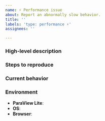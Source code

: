 ```yaml
---
name: ⚡️ Performance issue
about: Report an abnormally slow behavior.
title: ''
labels: 'type: performance ⚡️'
assignees: ''

---
```

<!--
👋 Hello, and thank you for starting this contribution!
❓ If you are trying to submit a question for general support, please reach out on our discourse forum instead: https://discourse.paraview.org/c/web-support/10
⚡️ If you do need to report some performance issue, please follow the template below to increase the chances of your report being looked at.
🧱 If adequate, assign one of the `Module: XXX` labels to your issue when creating it.
-->

### High-level description
<!-- A concise description of the performance issue. -->

### Steps to reproduce
<!--
Steps to reproduce the behavior. If applicable, use:
  * lists
  * code snippets
    ```js
    code here
    ```
-->

### Current behavior
<!--
A detailed description of what happens. If applicable, use:
  * profiling data
  * videos (drag and drop)
  * live examples (ex: https://codepen.io/jourdain/pen/RQZWYa)
-->

### Environment
- **ParaView Lite**: <!-- ex: 14.0.0 -->
- **OS**: <!-- ex: Windows 10, iOS 13.6 -->
- **Browser**: <!-- ex: Chrome 89.0.4389.128 -->
